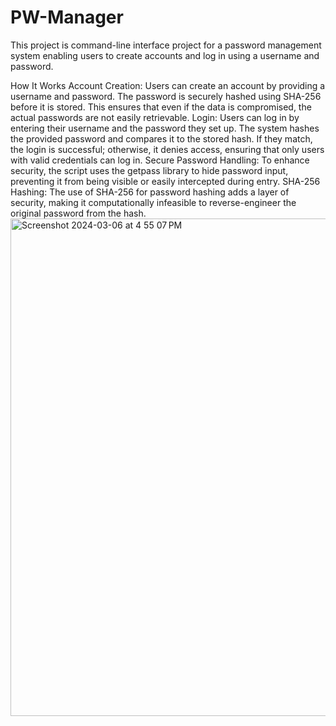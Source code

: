 # PW-Manager
This project is command-line interface project for a password management system enabling users to create accounts and log in using a username and password.

How It Works
    Account Creation: Users can create an account by providing a username and password. The password is securely hashed using SHA-256 before it is stored. This ensures that even if the data is compromised, the actual passwords are not easily retrievable.
    Login: Users can log in by entering their username and the password they set up. The system hashes the provided password and compares it to the stored hash. If they match, the login is successful; otherwise, it denies access, ensuring that only users with valid credentials can log in.
    Secure Password Handling: To enhance security, the script uses the getpass library to hide password input, preventing it from being visible or easily intercepted during entry.
    SHA-256 Hashing: The use of SHA-256 for password hashing adds a layer of security, making it computationally infeasible to reverse-engineer the original password from the hash.
    <img width="796" alt="Screenshot 2024-03-06 at 4 55 07 PM" src="https://github.com/XVI-Adam/PW-Manager/assets/102603088/e24ce40b-5fe8-428f-a789-c0a0ee0b42ff">
